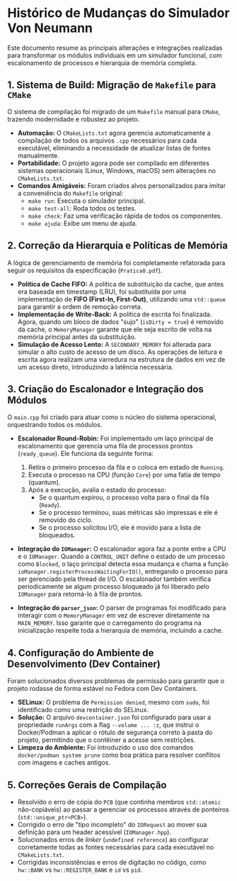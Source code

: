 # Histórico de Mudanças do Simulador Von Neumann

Este documento resume as principais alterações e integrações realizadas para transformar os módulos individuais em um simulador funcional, com escalonamento de processos e hierarquia de memória completa.

## 1. Sistema de Build: Migração de `Makefile` para `CMake`

O sistema de compilação foi migrado de um `Makefile` manual para `CMake`, trazendo modernidade e robustez ao projeto.

- **Automação:** O `CMakeLists.txt` agora gerencia automaticamente a compilação de todos os arquivos `.cpp` necessários para cada executável, eliminando a necessidade de atualizar listas de fontes manualmente.
- **Portabilidade:** O projeto agora pode ser compilado em diferentes sistemas operacionais (Linux, Windows, macOS) sem alterações no `CMakeLists.txt`.
- **Comandos Amigáveis:** Foram criados alvos personalizados para imitar a conveniência do `Makefile` original:
  - `make run`: Executa o simulador principal.
  - `make test-all`: Roda todos os testes.
  - `make check`: Faz uma verificação rápida de todos os componentes.
  - `make ajuda`: Exibe um menu de ajuda.

## 2. Correção da Hierarquia e Políticas de Memória

A lógica de gerenciamento de memória foi completamente refatorada para seguir os requisitos da especificação (`Pratica0.pdf`).

- **Política de Cache FIFO:** A política de substituição da cache, que antes era baseada em timestamp (LRU), foi substituída por uma implementação de **FIFO (First-In, First-Out)**, utilizando uma `std::queue` para garantir a ordem de remoção correta.
- **Implementação de Write-Back:** A política de escrita foi finalizada. Agora, quando um bloco de dados "sujo" (`isDirty = true`) é removido da cache, o `MemoryManager` garante que ele seja escrito de volta na memória principal antes da substituição.
- **Simulação de Acesso Lento:** A `SECONDARY_MEMORY` foi alterada para simular o alto custo de acesso de um disco. As operações de leitura e escrita agora realizam uma varredura na estrutura de dados em vez de um acesso direto, introduzindo a latência necessária.

## 3. Criação do Escalonador e Integração dos Módulos

O `main.cpp` foi criado para atuar como o núcleo do sistema operacional, orquestrando todos os módulos.

- **Escalonador Round-Robin:** Foi implementado um laço principal de escalonamento que gerencia uma fila de processos prontos (`ready_queue`). Ele funciona da seguinte forma:
  1. Retira o primeiro processo da fila e o coloca em estado de `Running`.
  2. Executa o processo na CPU (função `Core`) por uma fatia de tempo (quantum).
  3. Após a execução, avalia o estado do processo:
     - Se o quantum expirou, o processo volta para o final da fila (`Ready`).
     - Se o processo terminou, suas métricas são impressas e ele é removido do ciclo.
     - Se o processo solicitou I/O, ele é movido para a lista de bloqueados.

- **Integração do `IOManager`:** O escalonador agora faz a ponte entre a CPU e o `IOManager`. Quando a `CONTROL_UNIT` define o estado de um processo como `Blocked`, o laço principal detecta essa mudança e chama a função `ioManager.registerProcessWaitingForIO()`, entregando o processo para ser gerenciado pela thread de I/O. O escalonador também verifica periodicamente se algum processo bloqueado já foi liberado pelo `IOManager` para retorná-lo à fila de prontos.

- **Integração do `parser_json`:** O parser de programas foi modificado para interagir com o `MemoryManager` em vez de escrever diretamente na `MAIN_MEMORY`. Isso garante que o carregamento do programa na inicialização respeite toda a hierarquia de memória, incluindo a cache.

## 4. Configuração do Ambiente de Desenvolvimento (Dev Container)

Foram solucionados diversos problemas de permissão para garantir que o projeto rodasse de forma estável no Fedora com Dev Containers.

- **SELinux:** O problema de `Permission denied`, mesmo com `sudo`, foi identificado como uma restrição do SELinux.
- **Solução:** O arquivo `devcontainer.json` foi configurado para usar a propriedade `runArgs` com a flag `--volume ... :z`, que instrui o Docker/Podman a aplicar o rótulo de segurança correto à pasta do projeto, permitindo que o contêiner a acesse sem restrições.
- **Limpeza do Ambiente:** Foi introduzido o uso dos comandos `docker/podman system prune` como boa prática para resolver conflitos com imagens e caches antigos.

## 5. Correções Gerais de Compilação

- Resolvido o erro de cópia do `PCB` (que continha membros `std::atomic` não-copiáveis) ao passar a gerenciar os processos através de ponteiros (`std::unique_ptr<PCB>`).
- Corrigido o erro de "tipo incompleto" do `IORequest` ao mover sua definição para um header acessível (`IOManager.hpp`).
- Solucionados erros de *linker* (`undefined reference`) ao configurar corretamente todas as fontes necessárias para cada executável no `CMakeLists.txt`.
- Corrigidas inconsistências e erros de digitação no código, como `hw::BANK` vs `hw::REGISTER_BANK` e `id` vs `pid`.